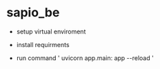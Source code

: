 # sapio_be

* setup virtual enviroment

* install requirments 

* run command  ' uvicorn app.main: app --reload '

